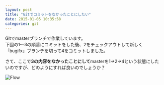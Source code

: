 ```yaml
---
layout: post
title: "Gitでコミットをなかったことにしたい"
date: 2015-01-05 10:35:58
categories: git
---
```

<p>Gitでmasterブランチで作業しています。<br>
下図の1〜3の順番にコミットをした後、2をチェックアウトして新しく「bugifx」ブランチを切って4をコミットしました。</p>

<p>さて、ここで<strong>3の内容をなかったことにして</strong>masterを1→2→4という状態にしたいのですが、どのようにすれば良いのでしょうか？</p>

<p><img src="https://i.stack.imgur.com/VuLna.png" alt="Flow"></p>
